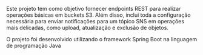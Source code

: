 Este projeto tem como objetivo fornecer endpoints REST para realizar operações básicas em buckets S3. Além disso, inclui toda a configuração necessária para enviar notificações para um tópico SNS em operações mais delicadas, como upload, atualização e exclusão de objetos.

O projeto foi desenvolvido utilizando o framework Spring Boot na linguagem de programação Java